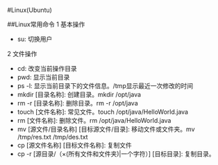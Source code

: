 #Linux(Ubuntu)

##Linux常用命令
1 基本操作
- su: 切换用户

2 文件操作
- cd: 改变当前操作目录
- pwd: 显示当前目录
- ps -l: 显示当前目录下的文件信息。/tmp显示最近一次修改的时间
- mkdir [目录名称]: 创建目录。mkdir /opt/java
- rm -r [目录名称]: 删除目录。rm -r /opt/java
- touch [文件名称]: 常见文件。touch /opt/java/HelloWorld.java
- rm [文件名称]: 删除文件。rm /opt/java/HelloWorld.java
- mv [源文件/目录名称] [目标源文件/目录]: 移动文件或文件夹。mv /tmp/res.txt /tmp/des.txt
- cp [源文件名称] [目标文件名称]: 复制文件
- cp -r [源目录/（×(所有文件和文件夹)|一个字符）] [目标目录]: 复制目录。